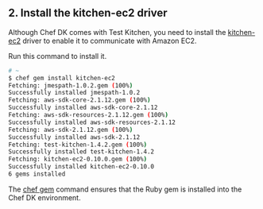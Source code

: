 ## 2. Install the kitchen-ec2 driver

Although Chef DK comes with Test Kitchen, you need to install the [kitchen-ec2](https://github.com/test-kitchen/kitchen-ec2) driver to enable it to communicate with Amazon EC2.

Run this command to install it.

```bash
# ~
$ chef gem install kitchen-ec2
Fetching: jmespath-1.0.2.gem (100%)
Successfully installed jmespath-1.0.2
Fetching: aws-sdk-core-2.1.12.gem (100%)
Successfully installed aws-sdk-core-2.1.12
Fetching: aws-sdk-resources-2.1.12.gem (100%)
Successfully installed aws-sdk-resources-2.1.12
Fetching: aws-sdk-2.1.12.gem (100%)
Successfully installed aws-sdk-2.1.12
Fetching: test-kitchen-1.4.2.gem (100%)
Successfully installed test-kitchen-1.4.2
Fetching: kitchen-ec2-0.10.0.gem (100%)
Successfully installed kitchen-ec2-0.10.0
6 gems installed
```

The [chef gem](https://docs.chef.io/ctl_chef.html#chef-gem) command ensures that the Ruby gem is installed into the Chef DK environment.
